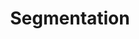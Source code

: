 ---
word: "true"

title: "Segmentation"

categories: ['']

tags: ['Segmentation']

arwords:  'التقسيم'

arwords2: 'التقطيع'

arexps: []

enwords: ['Segmentation']

enexps: []

arlexicons: 'ق'

enlexicons: 'S'

authors: ['Ruqayya Roshdy']

translators: ['X']

citations: 'تطبيقات أساسية في المعالجة الآلية للغة العربية'

sources: 'مركز الملك عبدالله بن عبدالعزيز الدولي لخدمة اللغة العربية'

slug: ""
---
